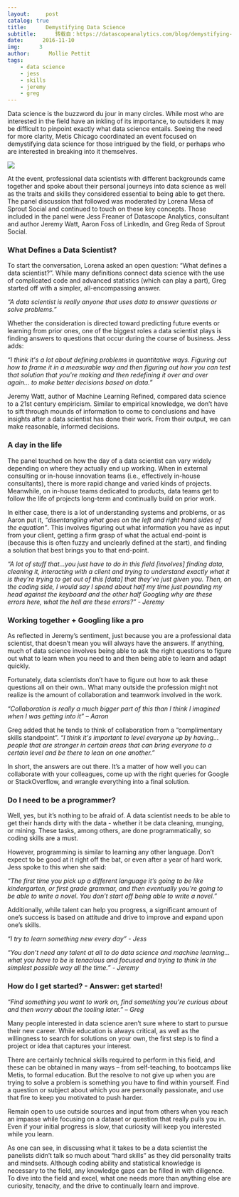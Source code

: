 ```yaml
---
layout:     post
catalog: true
title:      Demystifying Data Science
subtitle:      转载自：https://datascopeanalytics.com/blog/demystifying-data-science/
date:      2016-11-10
img:      3
author:      Mollie Pettit
tags:
    - data science
    - jess
    - skills
    - jeremy
    - greg
---
```


Data science is the buzzword du jour in many circles. While most who are interested in the field have an inkling of its importance, to outsiders it may be difficult to pinpoint exactly what data science entails. Seeing the need for more clarity, Metis Chicago coordinated an event focused on demystifying data science for those intrigued by the field, or perhaps who are interested in breaking into it themselves.

![](https://datascopeanalytics.com/blog/demystifying-data-science/demystify.jpeg)


At the event, professional data scientists with different backgrounds came together and spoke about their personal journeys into data science as well as the traits and skills they considered essential to being able to get there. The panel discussion that followed was moderated by Lorena Mesa of Sprout Social and continued to touch on these key concepts. Those included in the panel were Jess Freaner of Datascope Analytics, consultant and author Jeremy Watt, Aaron Foss of LinkedIn, and Greg Reda of Sprout Social.

### What Defines a Data Scientist?

To start the conversation, Lorena asked an open question: “What defines a data scientist?”. While many definitions connect data science with the use of complicated code and advanced statistics (which can play a part), Greg started off with a simpler, all-encompassing answer.

*“A data scientist is really anyone that uses data to answer questions or solve problems.”*

Whether the consideration is directed toward predicting future events or learning from prior ones, one of the biggest roles a data scientist plays is finding answers to questions that occur during the course of business. Jess adds:

*“I think it's a lot about defining problems in quantitative ways. Figuring out how to frame it in a measurable way and then figuring out how you can test that solution that you're making and then redefining it over and over again… to make better decisions based on data.”*

Jeremy Watt, author of Machine Learning Refined, compared data science to a 21st century empiricism. Similar to empirical knowledge, we don’t have to sift through mounds of information to come to conclusions and have insights after a data scientist has done their work. From their output, we can make reasonable, informed decisions.

### A day in the life

The panel touched on how the day of a data scientist can vary widely depending on where they actually end up working. When in external consulting or in-house innovation teams (i.e., effectively in-house consultants), there is more rapid change and varied kinds of projects. Meanwhile, on in-house teams dedicated to products, data teams get to follow the life of projects long-term and continually build on prior work.

In either case, there is a lot of understanding systems and problems, or as Aaron put it, *“disentangling what goes on the left and right hand sides of the equation”*. This involves figuring out what information you have as input from your client, getting a firm grasp of what the actual end-point is (because this is often fuzzy and unclearly defined at the start), and finding a solution that best brings you to that end-point.

*“A lot of stuff that…you just have to do in this field [involves] finding data, cleaning it, interacting with a client and trying to understand exactly what it is they're trying to get out of this [data] that they've just given you. Then, on the coding side, I would say I spend about half my time just pounding my head against the keyboard and the other half Googling why are these errors here, what the hell are these errors?” - Jeremy*

### Working together + Googling like a pro

As reflected in Jeremy’s sentiment, just because you are a professional data scientist, that doesn’t mean you will always have the answers. If anything, much of data science involves being able to ask the right questions to figure out what to learn when you need to and then being able to learn and adapt quickly.

Fortunately, data scientists don’t have to figure out how to ask these questions all on their own.. What many outside the profession might not realize is the amount of collaboration and teamwork involved in the work.

*“Collaboration is really a much bigger part of this than I think I imagined when I was getting into it” – Aaron*

Greg added that he tends to think of collaboration from a “complimentary skills standpoint”.
*“I think it's important to level everyone up by having… people that are stronger in certain areas that can bring everyone to a certain level and be there to lean on one another.”*

In short, the answers are out there. It’s a matter of how well you can collaborate with your colleagues, come up with the right queries for Google or StackOverflow, and wrangle everything into a final solution.

### Do I need to be a programmer?

Well, yes, but it’s nothing to be afraid of. A data scientist needs to be able to get their hands dirty with the data - whether it be data cleaning, munging, or mining. These tasks, among others, are done programmatically, so coding skills are a must.

However, programming is similar to learning any other language. Don’t expect to be good at it right off the bat, or even after a year of hard work. Jess spoke to this when she said:

*“The first time you pick up a different language it’s going to be like kindergarten, or first grade grammar, and then eventually you’re going to be able to write a novel. You don’t start off being able to write a novel.”*

Additionally, while talent can help you progress, a significant amount of one’s success is based on attitude and drive to improve and expand upon one’s skills.

*“I try to learn something new every day” - Jess*

*“You don’t need any talent at all to do data science and machine learning… what you have to be is tenacious and focused and trying to think in the simplest possible way all the time.” - Jeremy*

### How do I get started? - Answer: get started!

*“Find something you want to work on, find something you're curious about and then worry about the tooling later.” – Greg*

Many people interested in data science aren’t sure where to start to pursue their new career. While education is always critical, as well as the willingness to search for solutions on your own, the first step is to find a project or idea that captures your interest.

There are certainly technical skills required to perform in this field, and these can be obtained in many ways – from self-teaching, to bootcamps like Metis, to formal education. But the resolve to not give up when you are trying to solve a problem is something you have to find within yourself. Find a question or subject about which you are personally passionate, and use that fire to keep you motivated to push harder.

Remain open to use outside sources and input from others when you reach an impasse while focusing on a dataset or question that really pulls you in. Even if your initial progress is slow, that curiosity will keep you interested while you learn.

As one can see, in discussing what it takes to be a data scientist the panelists didn’t talk so much about “hard skills” as they did personality traits and mindsets. Although coding ability and statistical knowledge is necessary to the field, any knowledge gaps can be filled in with diligence. To dive into the field and excel, what one needs more than anything else are curiosity, tenacity, and the drive to continually learn and improve.
